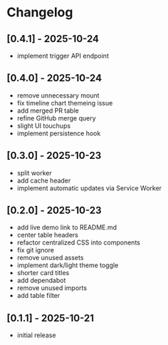 # Changelog

## [0.4.1] - 2025-10-24

- implement trigger API endpoint

## [0.4.0] - 2025-10-24

- remove unnecessary mount
- fix timeline chart themeing issue
- add merged PR table
- refine GitHub merge query
- slight UI touchups
- implement persistence hook

## [0.3.0] - 2025-10-23

- split worker
- add cache header
- implement automatic updates via Service Worker

## [0.2.0] - 2025-10-23

- add live demo link to README.md
- center table headers
- refactor centralized CSS into components
- fix git ignore
- remove unused assets
- implement dark/light theme toggle
- shorter card titles
- add dependabot
- remove unused imports
- add table filter

## [0.1.1] - 2025-10-21

- initial release
